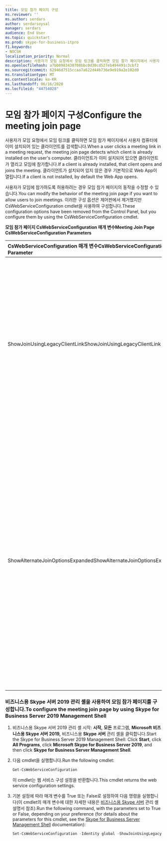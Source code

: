 ```yaml
---
title: 모임 참가 페이지 구성
ms.reviewer: ''
ms.author: serdars
author: serdarsoysal
manager: serdars
audience: End User
ms.topic: quickstart
ms.prod: skype-for-business-itpro
f1.keywords:
- NOCSH
localization_priority: Normal
description: 사용자가 모임 요청에서 모임 링크를 클릭하면 모임 참가 페이지에서 사용자 컴퓨터에 이미 설치되어 있는 클라이언트를 검색합니다. 클라이언트가 이미 설치되어 있으면 클라이언트가 열리고 모임에 참가합니다. 클라이언트가 설치되어 있지 않은 경우 기본적으로 Web App이 열립니다.
ms.openlocfilehash: a7bb0983438708bbc0d30cd527eb494491c3cbf2
ms.sourcegitcommit: 62946d7515ccaa7a622d44b736e9e919a2e102d0
ms.translationtype: MT
ms.contentlocale: ko-KR
ms.lasthandoff: 06/16/2020
ms.locfileid: "44754028"
---
```

# <a name="configure-the-meeting-join-page"></a><span data-ttu-id="95148-105">모임 참가 페이지 구성</span><span class="sxs-lookup"><span data-stu-id="95148-105">Configure the meeting join page</span></span>

<span data-ttu-id="95148-106">사용자가 모임 요청에서 모임 링크를 클릭하면 모임 참가 페이지에서 사용자 컴퓨터에 이미 설치되어 있는 클라이언트를 검색합니다.</span><span class="sxs-lookup"><span data-stu-id="95148-106">When a user clicks a meeting link in a meeting request, the meeting join page detects which client is already installed on the user's computer.</span></span> <span data-ttu-id="95148-107">클라이언트가 이미 설치되어 있으면 클라이언트가 열리고 모임에 참가합니다.</span><span class="sxs-lookup"><span data-stu-id="95148-107">If a client is already installed, that client opens and joins the meeting.</span></span> <span data-ttu-id="95148-108">클라이언트가 설치되어 있지 않은 경우 기본적으로 Web App이 열립니다.</span><span class="sxs-lookup"><span data-stu-id="95148-108">If a client is not installed, by default the Web App opens.</span></span>
  
<span data-ttu-id="95148-109">사용자가 모임에 참가하도록 허용하려는 경우 모임 참가 페이지의 동작을 수정할 수 있습니다.</span><span class="sxs-lookup"><span data-stu-id="95148-109">You can modify the behavior of the meeting join page if you want to allow users to join meetings.</span></span> <span data-ttu-id="95148-110">이러한 구성 옵션은 제어판에서 제거했지만 CsWebServiceConfiguration cmdlet을 사용하여 구성합니다.</span><span class="sxs-lookup"><span data-stu-id="95148-110">These configuration options have been removed from the Control Panel, but you configure them by using the CsWebServiceConfiguration cmdlet.</span></span>
  
<span data-ttu-id="95148-111">**모임 참가 페이지 CsWebServiceConfiguration 매개 변수**</span><span class="sxs-lookup"><span data-stu-id="95148-111">**Meeting Join Page CsWebServiceConfiguration Parameters**</span></span>

|<span data-ttu-id="95148-112">**CsWebServiceConfiguration 매개 변수**</span><span class="sxs-lookup"><span data-stu-id="95148-112">**CsWebServiceConfiguration Parameter**</span></span>|<span data-ttu-id="95148-113">**설명**</span><span class="sxs-lookup"><span data-stu-id="95148-113">**Description**</span></span>|
|:-----|:-----|
|<span data-ttu-id="95148-114">ShowJoinUsingLegacyClientLink</span><span class="sxs-lookup"><span data-stu-id="95148-114">ShowJoinUsingLegacyClientLink</span></span>  <br/> |<span data-ttu-id="95148-115">True로 설정하면 Lync가 다른 클라이언트 응용 프로그램을 사용하여 모임에 참가하는 사용자에게 모임에 참가할 수 있는 기회가 부여됩니다.</span><span class="sxs-lookup"><span data-stu-id="95148-115">If set to True, users joining a meeting by using a client application other than Lync will be given the opportunity to join the meeting.</span></span> <span data-ttu-id="95148-116">기본값은 False입니다.</span><span class="sxs-lookup"><span data-stu-id="95148-116">The default value is False.</span></span>  <br/> |
|<span data-ttu-id="95148-117">ShowAlternateJoinOptionsExpanded</span><span class="sxs-lookup"><span data-stu-id="95148-117">ShowAlternateJoinOptionsExpanded</span></span>  <br/> |<span data-ttu-id="95148-118">True로 설정하면 온라인 회의 참가를 위한 대체 옵션이 자동으로 확장되어 사용자에게 표시됩니다.</span><span class="sxs-lookup"><span data-stu-id="95148-118">When set to True, alternate options for joining an online conference will automatically be expanded and shown to users.</span></span> <span data-ttu-id="95148-119">False(기본값)로 설정하면 이러한 옵션을 사용할 수 있지만 사용자가 직접 옵션 목록을 표시해야 합니다.</span><span class="sxs-lookup"><span data-stu-id="95148-119">When set to False (the default value), these options will be available, but the user will have to display the list of options for themselves.</span></span>  <br/> |
   
### <a name="to-configure-the-meeting-join-page-by-using-skype-for-business-server-2019-management-shell"></a><span data-ttu-id="95148-120">비즈니스용 Skype 서버 2019 관리 셸을 사용하여 모임 참가 페이지를 구성합니다.</span><span class="sxs-lookup"><span data-stu-id="95148-120">To configure the meeting join page by using Skype for Business Server 2019 Management Shell</span></span>

1. <span data-ttu-id="95148-121">비즈니스용 Skype 서버 2019 관리 셸 시작: **시작,** **모든** 프로그램, **Microsoft 비즈니스용 Skype 서버 2019,** 비즈니스용 **Skype 서버** 관리 셸을 클릭합니다.</span><span class="sxs-lookup"><span data-stu-id="95148-121">Start the Skype for Business Server 2019 Management Shell: Click **Start**, click **All Programs**, click **Microsoft Skype for Business Server 2019**, and then click **Skype for Business Server Management Shell**.</span></span>
    
2. <span data-ttu-id="95148-122">다음 cmdlet을 실행합니다.</span><span class="sxs-lookup"><span data-stu-id="95148-122">Run the following cmdlet:</span></span> 
    
   ```PowerShell
   Get-CsWebServiceConfiguration
   ```

    <span data-ttu-id="95148-123">이 cmdlet는 웹 서비스 구성 설정을 반환합니다.</span><span class="sxs-lookup"><span data-stu-id="95148-123">This cmdlet returns the web service configuration settings.</span></span>
    
3. <span data-ttu-id="95148-124">기본 설정에 따라 매개 변수를 True 또는 False로 설정하여 다음 명령을 실행합니다(이 cmdlet의 매개 변수에 대한 자세한 내용은 [비즈니스용 Skype 서버](../../SfbServer/manage/management-shell.md) 관리 셸 설명서 참조).</span><span class="sxs-lookup"><span data-stu-id="95148-124">Run the following command, with the parameters set to True or False, depending on your preference (for details about the parameters for this cmdlet, see the [Skype for Business Server Management Shell](../../SfbServer/manage/management-shell.md) documentation):</span></span>
    
   ```PowerShell
   Set-CsWebServiceConfiguration -Identity global -ShowJoinUsingLegacyClientLink $True
   ```


